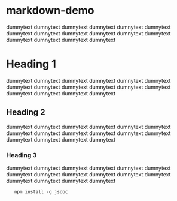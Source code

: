 # markdown-demo
dumnytext dumnytext dumnytext dumnytext dumnytext dumnytext dumnytext dumnytext
dumnytext dumnytext dumnytext dumnytext dumnytext dumnytext dumnytext dumnytext

Heading 1
==========

dumnytext dumnytext dumnytext dumnytext dumnytext dumnytext dumnytext dumnytext
dumnytext dumnytext dumnytext dumnytext dumnytext dumnytext dumnytext dumnytext

Heading 2
-----------

dumnytext dumnytext dumnytext dumnytext dumnytext dumnytext dumnytext dumnytext
dumnytext dumnytext dumnytext dumnytext dumnytext dumnytext dumnytext dumnytext

### Heading 3

dumnytext dumnytext dumnytext dumnytext dumnytext dumnytext dumnytext dumnytext
dumnytext dumnytext dumnytext dumnytext dumnytext dumnytext dumnytext dumnytext

```
   npm install -g jsdoc
```   




